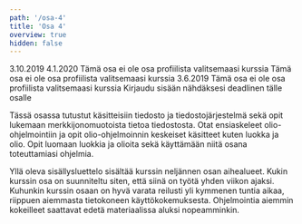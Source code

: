 ```yaml
---
path: '/osa-4'
title: 'Osa 4'
overview: true
hidden: false
---
```


<only-for-course-variant variant="dl">
  <deadline>3.10.2019</deadline>
</only-for-course-variant>

<only-for-course-variant variant="nodl">
  <deadline>4.1.2020</deadline>
</only-for-course-variant>

<only-for-course-variant variant="ohja-dl">
  <deadline>Tämä osa ei ole osa profiilista valitsemaasi kurssia</deadline>
</only-for-course-variant>

<only-for-course-variant variant="ohja-nodl">
  <deadline>Tämä osa ei ole osa profiilista valitsemaasi kurssia</deadline>
</only-for-course-variant>

<only-for-course-variant variant="kesa-dl">
  <deadline>3.6.2019</deadline>
</only-for-course-variant>

<only-for-course-variant variant="kesa-ohja-dl">
  <deadline>Tämä osa ei ole osa profiilista valitsemaasi kurssia</deadline>
</only-for-course-variant>

<only-for-not-logged-in>
  <deadline>Kirjaudu sisään nähdäksesi deadlinen tälle osalle</deadline>
</only-for-not-logged-in>

Tässä osassa tutustut käsitteisiin tiedosto ja tiedostojärjestelmä sekä opit lukemaan merkkijonomuotoista tietoa tiedostosta. Otat ensiaskeleet olio-ohjelmointiin ja opit olio-ohjelmoinnin keskeiset käsitteet kuten luokka ja olio. Opit luomaan luokkia ja olioita sekä käyttämään niitä osana toteuttamiasi ohjelmia.


<please-login></please-login>

<pages-in-this-section></pages-in-this-section>

Yllä oleva sisällysluettelo sisältää kurssin neljännen osan aihealueet. Kukin kurssin osa on suunniteltu siten, että siinä on työtä yhden viikon ajaksi. Kuhunkin kurssin osaan on hyvä varata reilusti yli kymmenen tuntia aikaa, riippuen aiemmasta tietokoneen käyttökokemuksesta. Ohjelmointia aiemmin kokeilleet saattavat edetä materiaalissa aluksi nopeamminkin.


<exercises-in-this-section></exercises-in-this-section>
